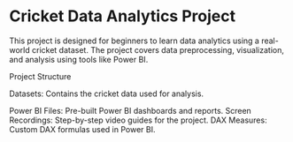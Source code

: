# Cricket Data Analytics Project
This project is designed for beginners to learn data analytics using a real-world cricket dataset. The project covers data preprocessing, visualization, and analysis using tools like Power BI.

Project Structure

Datasets: Contains the cricket data used for analysis.

Power BI Files: Pre-built Power BI dashboards and reports.
Screen Recordings: Step-by-step video guides for the project.
DAX Measures: Custom DAX formulas used in Power BI.
